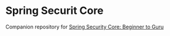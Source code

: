 # Spring Securit Core
Companion repository for [Spring Security Core: Beginner to Guru](https://www.udemy.com/course/spring-security-core-beginner-to-guru)

